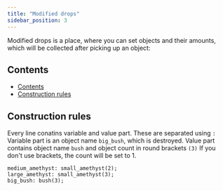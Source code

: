 ```yaml
---
title: "Modified drops"
sidebar_position: 3
---
```


Modified drops is a place, where you can set objects and their amounts,
which will be collected after picking up an object:

## Contents

- [Contents](#contents)
- [Construction rules](#construction-rules)

## Construction rules

Every line conatins variable and value part. These are separated using `:`
Variable part is an object name `big_bush`, which is destroyed. Value part contains
object name `bush` and object count in round brackets `(3)` If you don't use brackets,
the count will be set to 1.

```text
medium_amethyst: small_amethyst(2);
large_amethyst: small_amethyst(3);
big_bush: bush(3);
```
